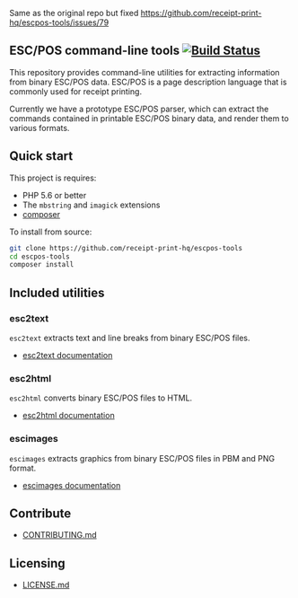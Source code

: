 Same as the original repo but fixed https://github.com/receipt-print-hq/escpos-tools/issues/79

ESC/POS command-line tools [![Build Status](https://travis-ci.org/receipt-print-hq/escpos-tools.svg?branch=master)](https://travis-ci.org/receipt-print-hq/escpos-tools)
--------------

This repository provides command-line utilities for extracting information from
binary ESC/POS data. ESC/POS is a page description language that is commonly
used for receipt printing.

Currently we have a prototype ESC/POS parser, which can extract the commands
contained in printable ESC/POS binary data, and render them to various formats.

## Quick start

This project is requires:

- PHP 5.6 or better
- The `mbstring` and `imagick` extensions
- [composer](https://getcomposer.org/)

To install from source:

```bash
git clone https://github.com/receipt-print-hq/escpos-tools
cd escpos-tools
composer install
```

## Included utilities

### esc2text

`esc2text` extracts text and line breaks from binary ESC/POS files.

- [esc2text documentation](doc/esc2text.md)

### esc2html

`esc2html` converts binary ESC/POS files to HTML.

- [esc2html documentation](doc/esc2html.md)

### escimages

`escimages` extracts graphics from binary ESC/POS files in PBM and PNG format.

- [escimages documentation](doc/escimages.md)

## Contribute

- [CONTRIBUTING.md](CONTRIBUTING.md)

## Licensing

- [LICENSE.md](LICENSE.md)
